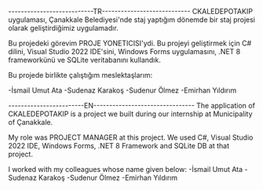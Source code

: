 ---------------------------TR----------------------------
CKALEDEPOTAKIP uygulaması, Çanakkale Belediyesi'nde staj yaptığım dönemde bir staj projesi olarak geliştirdiğimiz uygulamadır.

Bu projedeki görevim PROJE YONETICISI'ydi. Bu projeyi geliştirmek için C# dilini, Visual Studio 2022 IDE'sini, Windows Forms uygulamasını, .NET 8 frameworkünü ve SQLite veritabanını kullandık.

Bu projede birlikte çalıştığım meslektaşlarım:

-İsmail Umut Ata
-Sudenaz Karakoş
-Sudenur Ölmez
-Emirhan Yıldırım

------------------------EN--------------------------------
The application of CKALEDEPOTAKIP is a project we built during our internship at Municipality of Çanakkale.

My role was PROJECT MANAGER at this project. We used C#, Visual Studio 2022 IDE, Windows Forms, .NET 8 Framework and SQLite DB at that project.

I worked with my colleagues whose name given below:
-İsmail Umut Ata
-Sudenaz Karakoş
-Sudenur Ölmez
-Emirhan Yıldırım
